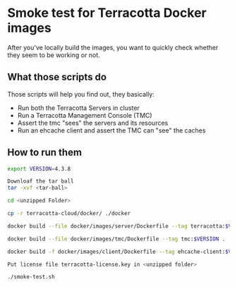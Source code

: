# Smoke test for Terracotta Docker images

After you've locally build the images, you want to quickly check whether they seem to be working or not.

## What those scripts do

Those scripts will help you find out, they basically:

* Run both the Terracotta Servers in cluster
* Run a Terracotta Management Console (TMC)
* Assert the tmc "sees" the servers and its resources
* Run an ehcache client and assert the TMC can "see" the caches

## How to run them

```bash
export VERSION=4.3.8

Downloaf the tar ball
tar -xvf <tar-ball>

cd <unzipped Folder>

cp -r terracotta-cloud/docker/ ./docker

docker build --file docker/images/server/Dockerfile --tag terracotta:$VERSION .

docker build --file docker/images/tmc/Dockerfile --tag tmc:$VERSION .

docker build -f docker/images/client/Dockerfile --tag ehcache-client:$VERSION .

Put license file terracotta-license.key in <unzipped folder>

./smoke-test.sh
```